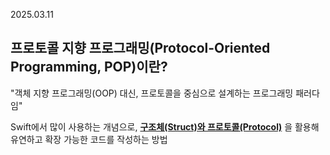 2025.03.11
## 프로토콜 지향 프로그래밍(Protocol-Oriented Programming, POP)이란?
"객체 지향 프로그래밍(OOP) 대신, 프로토콜을 중심으로 설계하는 프로그래밍 패러다임"

Swift에서 많이 사용하는 개념으로, [**구조체(Struct)와 프로토콜(Protocol)**](/2025/구조체와%20프로토콜.md) 을 활용해 유연하고 확장 가능한 코드를 작성하는 방법